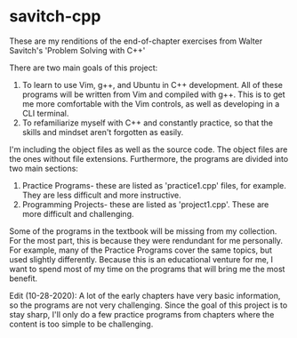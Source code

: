 # savitch-cpp
These are my renditions of the end-of-chapter exercises from Walter Savitch's 'Problem Solving with C++'

There are two main goals of this project:
  1. To learn to use Vim, g++, and Ubuntu in C++ development. All of these programs will be written from Vim and compiled with g++. This is to get me more comfortable with the Vim controls, as well as developing in a CLI terminal.
  2. To refamiliarize myself with C++ and constantly practice, so that the skills and mindset aren't forgotten as easily.
  
I'm including the object files as well as the source code. The object files are the ones without file extensions. Furthermore, the programs are divided into two main sections:
  1. Practice Programs- these are listed as 'practice1.cpp' files, for example. They are less difficult and more instructive.
  2. Programming Projects- these are listed as 'project1.cpp'. These are more difficult and challenging.
  
Some of the programs in the textbook will be missing from my collection. For the most part, this is because they were rendundant for me personally. For example, many of the Practice Programs cover the same topics, but used slightly differently. Because this is an educational venture for me, I want to spend most of my time on the programs that will bring me the most benefit.

Edit (10-28-2020):
A lot of the early chapters have very basic information, so the programs are not very challenging. Since the goal of this project is to stay sharp, I'll only do a few practice programs from chapters where the content is too simple to be challenging.
